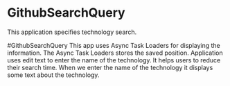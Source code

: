 # GithubSearchQuery
This application specifies technology search.

#GithubSearchQuery
This app uses Async Task Loaders for displaying the information.
The Async Task Loaders stores the saved position.
Application uses edit text to enter the name of the technology.
It helps users to reduce their search time.
When we enter the name of the technology it displays some text about the technology.
